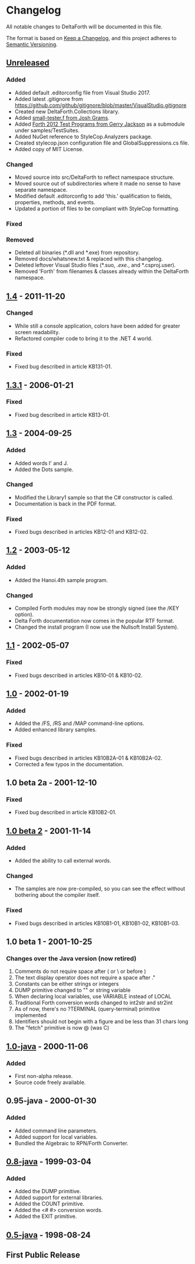 # Changelog
All notable changes to DeltaForth will be documented in this file.

The format is based on [Keep a Changelog](https://keepachangelog.com/en/1.0.0/),
and this project adheres to [Semantic Versioning](https://semver.org/spec/v2.0.0.html).

## [Unreleased]
### Added
- Added default .editorconfig file from Visual Studio 2017.
- Added latest .gitignore from https://github.com/github/gitignore/blob/master/VisualStudio.gitignore
- Created new DeltaForth.Collections library.
- Added [small-tester.f from Josh Grams](http://qualdan.com/forth/small-tester.f).
- Added [Forth 2012 Test Programs from Gerry Jackson](https://github.com/gerryjackson/forth2012-test-suite) as a submodule under samples/TestSuites.
- Added NuGet reference to StyleCop.Analyzers package.
- Created stylecop.json configuration file and GlobalSuppressions.cs file.
- Added copy of MIT License.

### Changed
- Moved source into src/DeltaForth to reflect namespace structure.
- Moved source out of subdirectories where it made no sense to have separate namespace.
- Modified default .editorconfig to add 'this.' qualification to fields, properties, methods, and events.
- Updated a portion of files to be compliant with StyleCop formatting.

### Fixed
### Removed
- Deleted all binaries (*.dll and *.exe) from repository.
- Removed docs/whatsnew.txt & replaced with this changelog.
- Deleted leftover Visual Studio files (*.suo, *.exe.*, and *.csproj.user).
- Removed 'Forth' from filenames & classes already within the DeltaForth namespace.

## [1.4] - 2011-11-20
### Changed
- While still a console application, colors have been added for greater screen readability.
- Refactored compiler code to bring it to the .NET 4 world.

### Fixed
- Fixed bug described in article KB131-01.

## [1.3.1] - 2006-01-21
### Fixed
- Fixed bug described in article KB13-01.

## [1.3] - 2004-09-25
### Added
- Added words I' and J.
- Added the Dots sample.

### Changed
- Modified the Library1 sample so that the C# constructor is called.
- Documentation is back in the PDF format.

### Fixed
- Fixed bugs described in articles KB12-01 and KB12-02.

## [1.2] - 2003-05-12
### Added
- Added the Hanoi.4th sample program.

### Changed
- Compiled Forth modules may now be strongly signed (see the /KEY option).
- Delta Forth documentation now comes in the popular RTF format.
- Changed the install program (I now use the Nullsoft Install System).

## [1.1] - 2002-05-07
### Fixed
- Fixed bugs described in articles KB10-01 & KB10-02.

## [1.0] - 2002-01-19
### Added
- Added the /FS, /RS and /MAP command-line options.
- Added enhanced library samples.

### Fixed
- Fixed bugs described in articles KB10B2A-01 & KB10B2A-02.
- Corrected a few typos in the documentation.

## 1.0 beta 2a - 2001-12-10
### Fixed
- Fixed bug described in article KB10B2-01.

## [1.0 beta 2] - 2001-11-14
### Added
- Added the ability to call external words.

### Changed
- The samples are now pre-compiled, so you can see the effect without bothering about the compiler itself.

### Fixed
- Fixed bugs described in articles KB10B1-01, KB10B1-02, KB10B1-03.

## 1.0 beta 1 - 2001-10-25
### Changes over the Java version (now retired)
1. Comments do not require space after ( or \ or before )
2. The text display operator does not require a space after ."
3. Constants can be either strings or integers
4. DUMP primitive changed to "<text>" or string variable
5. When declaring local variables, use VARIABLE instead of LOCAL
6. Traditional Forth conversion words changed to int2str and str2int
7. As of now, there's no ?TERMINAL (query-terminal) primitive implemented
8. Identifiers should not begin with a figure and be less than 31 chars long
9. The "fetch" primitive is now @ (was C)

## [1.0-java] - 2000-11-06
### Added
- First non-alpha release.
- Source code freely available.

## 0.95-java - 2000-01-30
### Added
- Added command line parameters.
- Added support for local variables.
- Bundled the Algebraic to RPN/Forth Converter.

## [0.8-java] - 1999-03-04
### Added
- Added the DUMP primitive.
- Added support for external libraries.
- Added the COUNT primitive.
- Added the <# #> conversion words.
- Added the EXIT primitive.

## [0.5-java] - 1998-08-24
## First Public Release

[Unreleased]: https://github.com/McNeight/DeltaForth/compare/v1.4...HEAD
[1.4]: https://github.com/McNeight/DeltaForth/compare/v1.3.1...v1.4
[1.3.1]: https://github.com/McNeight/DeltaForth/compare/v1.3...v1.3.1
[1.3]: https://github.com/McNeight/DeltaForth/compare/v1.2...v1.3
[1.2]: https://github.com/McNeight/DeltaForth/compare/v1.1...v1.2
[1.1]: https://github.com/McNeight/DeltaForth/compare/v1.0...v1.1
[1.0]: https://github.com/McNeight/DeltaForth/compare/v1.0b2...v1.0
[1.0 beta 2]: https://github.com/McNeight/DeltaForth/compare/v1.0-java...v1.0b2
[1.0-java]: https://github.com/McNeight/DeltaForth/compare/v0.8-java...v1.0-java
[0.8-java]: https://github.com/McNeight/DeltaForth/compare/v0.5-java...v0.8-java
[0.5-java]: https://github.com/McNeight/DeltaForth/tree/v0.5-java